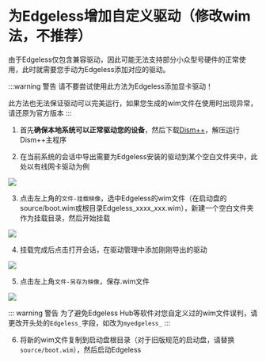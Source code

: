 # 为Edgeless增加自定义驱动（修改wim法，不推荐）

由于Edgeless仅包含兼容驱动，因此可能无法支持部分小众型号硬件的正常使用，此时就需要您手动为Edgeless添加对应的驱动。

:::warning 警告
请不要尝试使用此方法为Edgeless添加显卡驱动！

此方法也无法保证驱动可以完美运行，如果您生成的wim文件在使用时出现异常，请还原为官方版本
:::


1. 首先**确保本地系统可以正常驱动您的设备**，然后下载[Dism++](http://www.chuyu.me/zh-Hans/)，解压运行Dism++主程序

2. 在当前系统的会话中导出需要为Edgeless安装的驱动到某个空白文件夹中，此处以有线网卡驱动为例

![](https://pineapple.edgeless.top/picbed/wiki/img/011508.jpg)

3. 点击左上角的`文件-挂载映像`，选中Edgeless的wim文件（在启动盘的source/boot.wim或根目录Edgeless_xxxx_xxx.wim），新建一个空白文件夹作为挂载目录，然后开始挂载

![](https://pineapple.edgeless.top/picbed/wiki/img/010551.jpg)


4. 挂载完成后点击打开会话，在驱动管理中添加刚刚导出的驱动

![](https://pineapple.edgeless.top/picbed/wiki/img/011656.jpg)

5. 点击左上角`文件-另存为映像`，保存.wim文件

![](https://pineapple.edgeless.top/picbed/wiki/img/012258.jpg)

::: warning 警告
为了避免Edgeless Hub等软件对您自定义过的wim文件误判，请更改开头处的`Edgeless_`字段，如改为`myedgeless_`
:::

6. 将新的wim文件复制到启动盘根目录（对于旧版规范的启动盘，请替换`source/boot.wim`），然后启动Edgeless